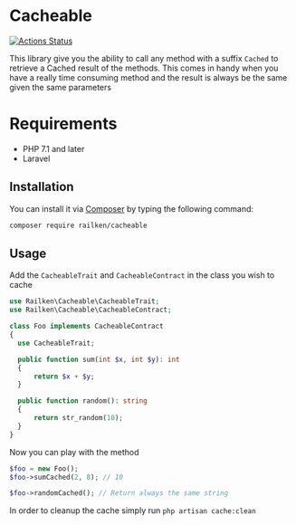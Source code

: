 # Cacheable

[![Actions Status](https://github.com/railken/cacheable/workflows/Test/badge.svg)](https://github.com/railken/cacheable/actions)

This library give you the ability to call any method with a suffix `Cached` to retrieve a Cached result of the methods. This comes in handy when you have a really time consuming method and the result is always be the same given the same parameters

# Requirements

- PHP 7.1 and later
- Laravel

## Installation

You can install it via [Composer](https://getcomposer.org/) by typing the following command:

```bash
composer require railken/cacheable
```

## Usage

Add the `CacheableTrait` and `CacheableContract` in the class you wish to cache
```php
use Railken\Cacheable\CacheableTrait;
use Railken\Cacheable\CacheableContract;

class Foo implements CacheableContract
{
  use CacheableTrait;

  public function sum(int $x, int $y): int
  {
      return $x + $y;
  }

  public function random(): string
  {
      return str_random(10);
  }
}

```
Now you can play with the method

```php
$foo = new Foo();
$foo->sumCached(2, 8); // 10

$foo->randomCached(); // Return always the same string

```

In order to cleanup the cache simply run `php artisan cache:clean`
